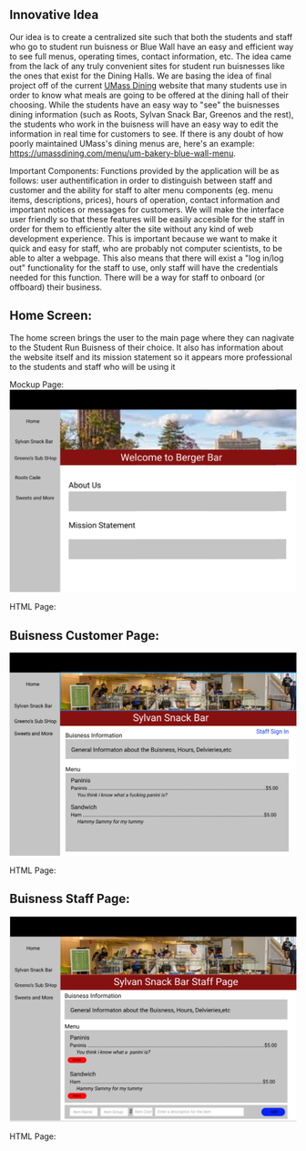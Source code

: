 Innovative Idea
---
Our idea is to create a centralized site such that both the students and staff who go to student run buisness or Blue Wall have an easy and efficient way to see full menus, operating times, contact information, etc. The idea came from the lack of any truly convenient sites for student run buisnesses like the ones that exist for the Dining Halls. We are basing the idea of final project off of the current [UMass Dining](https://umassdining.com/) website that many students use in order to know what meals are going to be offered at the dining hall of their choosing. While the students have an easy way to "see" the buisnesses dining information (such as Roots, Sylvan Snack Bar, Greenos and the rest), the students who work in the buisness will have an easy way to edit the information in real time for customers to see. If there is any doubt of how poorly maintained UMass's dining menus are, here's an example: https://umassdining.com/menu/um-bakery-blue-wall-menu.

 Important Components:
Functions provided by the application will be as follows: user authentification in order to distinguish between staff and customer and the ability for staff to alter menu components (eg. menu items, descriptions, prices), hours of operation, contact information and important notices or messages for customers. We will make the interface user friendly so that these features will be easily accesible for the staff in order for them to efficiently alter the site without any kind of web development experience. This is important because we want to make it quick and easy for staff, who are probably not computer scientists, to be able to alter a webpage. This also means that there will exist a "log in/log out" functionality for the staff to use, only staff will have the credentials needed for this function. There will be a way for staff to onboard (or offboard) their business. 

 Home Screen:
---
The home screen brings the user to the main page where they can nagivate to the Student Run Buisness of their choice. It also has information about the website itself and its mission statement so it appears more professional to the students and staff who will be using it

Mockup Page:
![Home Page](Mockups/home_page.PNG)

HTML Page:

Buisness Customer Page:
---
![Buisness Page](Mockups/sylvan_page.PNG)

HTML Page:

Buisness Staff Page:
---
![Buisness Page](Mockups/sylvan_staff_page.PNG)

HTML Page:
